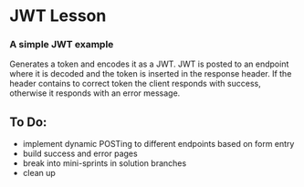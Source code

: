 # JWT Lesson

### A simple JWT example

Generates a token and encodes it as a JWT.  JWT is posted to an endpoint where it is decoded and the token is inserted in the response header.  If the header contains to correct token the client responds with success, otherwise it responds with an error message.

## To Do:

- implement dynamic POSTing to different endpoints based on form entry
- build success and error pages
- break into mini-sprints in solution branches
- clean up
